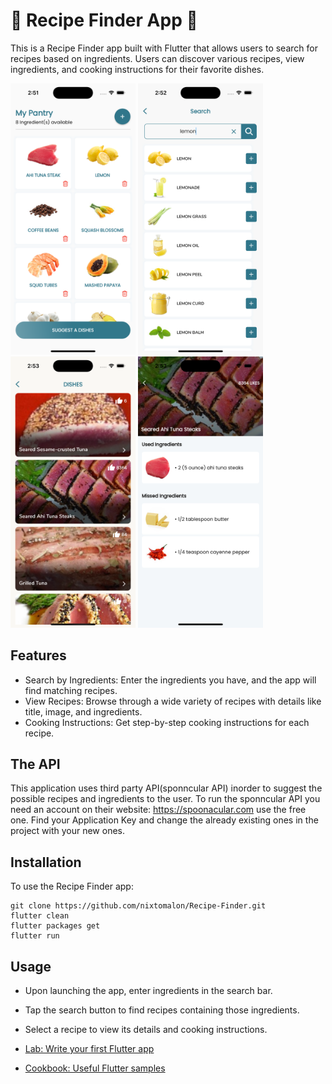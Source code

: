 # 🍜 Recipe Finder App 🍜
This is a Recipe Finder app built with Flutter that allows users to search for recipes based on ingredients. Users can discover various recipes, view ingredients, and cooking instructions for their favorite dishes.
<p float="left">
  <img src="https://github.com/nixtomalon/Recipe-Finder/blob/master/assets/screenshots/1.png" width="200" />
  <img src="https://github.com/nixtomalon/Recipe-Finder/blob/master/assets/screenshots/2.png" width="200" />
  <img src="https://github.com/nixtomalon/Recipe-Finder/blob/master/assets/screenshots/3.png" width="200" />
  <img src="https://github.com/nixtomalon/Recipe-Finder/blob/master/assets/screenshots/4.png" width="200" />
</p>

## Features
- Search by Ingredients: Enter the ingredients you have, and the app will find matching recipes.
- View Recipes: Browse through a wide variety of recipes with details like title, image, and ingredients.
- Cooking Instructions: Get step-by-step cooking instructions for each recipe.

## The API

This application uses third party API(sponncular API) inorder to suggest the possible recipes and ingredients to the user. To run the sponncular API you need an account on their website: https://spoonacular.com use the free one. Find your Application Key and change the already existing ones in the project with your new ones.

## Installation
To use the Recipe Finder app:
```shell
git clone https://github.com/nixtomalon/Recipe-Finder.git
flutter clean
flutter packages get
flutter run
```

## Usage
- Upon launching the app, enter ingredients in the search bar.<br>
- Tap the search button to find recipes containing those ingredients.
- Select a recipe to view its details and cooking instructions.


- [Lab: Write your first Flutter app](https://flutter.dev/docs/get-started/codelab)
- [Cookbook: Useful Flutter samples](https://flutter.dev/docs/cookbook)
